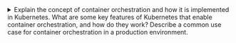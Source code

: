 <details>
  <summary>Explain the concept of container orchestration and how it is implemented in Kubernetes. What are some key features of Kubernetes that enable container orchestration, and how do they work? Describe a common use case for container orchestration in a production environment.</summary>
  
  Container orchestration refers to the automated management and scaling of containerized applications. Container orchestration platforms, such as Kubernetes, provide a centralized platform for deploying, scaling, and managing containers across a cluster of hosts. They enable developers to easily manage complex containerized applications at scale, without worrying about the underlying infrastructure.

  Kubernetes implements container orchestration through its declarative approach to managing containerized applications. Developers define the desired state of the application using Kubernetes manifests, which are YAML or JSON files that describe the application's deployment, scaling, and management requirements. Kubernetes then uses its control plane to automatically manage and scale the containers to meet the desired state.

  Some key features of Kubernetes that enable container orchestration include:

  Auto-scaling: Kubernetes can automatically scale the number of containers based on resource utilization or other metrics, ensuring that the application can handle increased traffic or workload.

  Service discovery and load balancing: Kubernetes provides a built-in service discovery and load balancing mechanism, which enables containers to communicate with each other and external services seamlessly.

  Self-healing: Kubernetes monitors the health of containers and can automatically restart or replace them if they fail or become unresponsive.

  Rolling updates: Kubernetes can perform rolling updates of containers, ensuring that the application remains available during the update process.

  A common use case for container orchestration in a production environment is deploying and managing a microservices architecture. A microservices architecture breaks an application into smaller, independent services that can be developed, deployed, and scaled independently. Container orchestration platforms like Kubernetes enable the deployment and management of these services across a cluster of hosts, providing automated scaling, self-healing, and load balancing. This approach can simplify the management of complex applications and improve scalability, reliability, and availability.
  
</details>